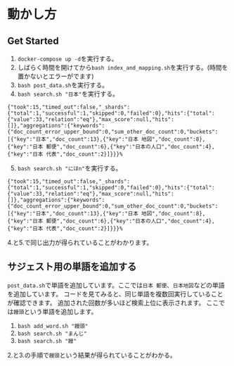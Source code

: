 # 動かし方

## Get Started
1. `docker-compose up -d`を実行する。
2. しばらく時間を開けてから`bash index_and_mapping.sh`を実行する。(時間を置かないとエラーがでます)
3. `bash post_data.sh`を実行する。
4. `bash search.sh "日本"`を実行する。

```
{"took":15,"timed_out":false,"_shards":{"total":1,"successful":1,"skipped":0,"failed":0},"hits":{"total":{"value":33,"relation":"eq"},"max_score":null,"hits":[]},"aggregations":{"keywords":{"doc_count_error_upper_bound":0,"sum_other_doc_count":0,"buckets":[{"key":"日本","doc_count":13},{"key":"日本 地図","doc_count":8},{"key":"日本 郵便","doc_count":6},{"key":"日本の人口","doc_count":4},{"key":"日本 代表","doc_count":2}]}}}%
```

5. `bash search.sh "にほn"`を実行する。

```
{"took":15,"timed_out":false,"_shards":{"total":1,"successful":1,"skipped":0,"failed":0},"hits":{"total":{"value":33,"relation":"eq"},"max_score":null,"hits":[]},"aggregations":{"keywords":{"doc_count_error_upper_bound":0,"sum_other_doc_count":0,"buckets":[{"key":"日本","doc_count":13},{"key":"日本 地図","doc_count":8},{"key":"日本 郵便","doc_count":6},{"key":"日本の人口","doc_count":4},{"key":"日本 代表","doc_count":2}]}}}%
```

4.と5.で同じ出力が得られていることがわかります。

## サジェスト用の単語を追加する

`post_data.sh`で単語を追加しています。ここでは`日本 郵便`、`日本地図`などの単語を追加しています。
コードを見てみると、同じ単語を複数回実行していることが確認できます。
追加された回数が多いほど検索上位に表示されます。
ここでは`饅頭`という単語を追加します。

1. `bash add_word.sh "饅頭"`
2. `bash search.sh "まんじ"`
3. `bash search.sh "饅"`

2.と3.の手順で`饅頭`という結果が得られていることがわかる。